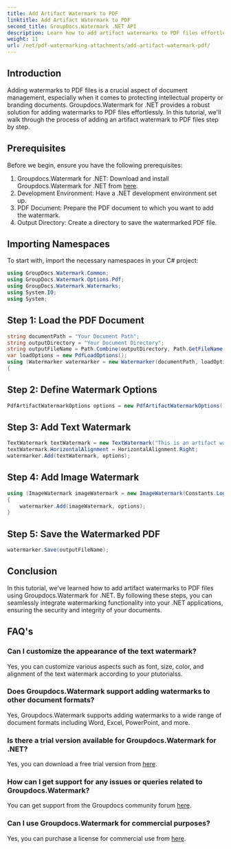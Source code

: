 ```yaml
---
title: Add Artifact Watermark to PDF
linktitle: Add Artifact Watermark to PDF
second_title: GroupDocs.Watermark .NET API
description: Learn how to add artifact watermarks to PDF files effortlessly using Groupdocs.Watermark for .NET. Protect your documents with eased.
weight: 11
url: /net/pdf-watermarking-attachments/add-artifact-watermark-pdf/
---
```

## Introduction
Adding watermarks to PDF files is a crucial aspect of document management, especially when it comes to protecting intellectual property or branding documents. Groupdocs.Watermark for .NET provides a robust solution for adding watermarks to PDF files effortlessly. In this tutorial, we'll walk through the process of adding an artifact watermark to PDF files step by step.
## Prerequisites
Before we begin, ensure you have the following prerequisites:
1. Groupdocs.Watermark for .NET: Download and install Groupdocs.Watermark for .NET from [here](https://releases.groupdocs.com/Watermark/net/).
2. Development Environment: Have a .NET development environment set up.
3. PDF Document: Prepare the PDF document to which you want to add the watermark.
4. Output Directory: Create a directory to save the watermarked PDF file.

## Importing Namespaces
To start with, import the necessary namespaces in your C# project:
```csharp
using GroupDocs.Watermark.Common;
using GroupDocs.Watermark.Options.Pdf;
using GroupDocs.Watermark.Watermarks;
using System.IO;
using System;
```
## Step 1: Load the PDF Document
```csharp
string documentPath = "Your Document Path";
string outputDirectory = "Your Document Directory";
string outputFileName = Path.Combine(outputDirectory, Path.GetFileName(documentPath));
var loadOptions = new PdfLoadOptions();
using (Watermarker watermarker = new Watermarker(documentPath, loadOptions))
{
```
## Step 2: Define Watermark Options
```csharp
PdfArtifactWatermarkOptions options = new PdfArtifactWatermarkOptions();
```
## Step 3: Add Text Watermark
```csharp
TextWatermark textWatermark = new TextWatermark("This is an artifact watermark", new Font("Arial", 8));
textWatermark.HorizontalAlignment = HorizontalAlignment.Right;
watermarker.Add(textWatermark, options);
```
## Step 4: Add Image Watermark
```csharp
using (ImageWatermark imageWatermark = new ImageWatermark(Constants.LogoBmp))
{
    watermarker.Add(imageWatermark, options);
}
```
## Step 5: Save the Watermarked PDF
```csharp
watermarker.Save(outputFileName);
```

## Conclusion
In this tutorial, we've learned how to add artifact watermarks to PDF files using Groupdocs.Watermark for .NET. By following these steps, you can seamlessly integrate watermarking functionality into your .NET applications, ensuring the security and integrity of your documents.
## FAQ's
### Can I customize the appearance of the text watermark?
Yes, you can customize various aspects such as font, size, color, and alignment of the text watermark according to your ptutorialss.
### Does Groupdocs.Watermark support adding watermarks to other document formats?
Yes, Groupdocs.Watermark supports adding watermarks to a wide range of document formats including Word, Excel, PowerPoint, and more.
### Is there a trial version available for Groupdocs.Watermark for .NET?
Yes, you can download a free trial version from [here](https://releases.groupdocs.com/).
### How can I get support for any issues or queries related to Groupdocs.Watermark?
You can get support from the Groupdocs community forum [here](https://forum.groupdocs.com/c/watermark/19).
### Can I use Groupdocs.Watermark for commercial purposes?
Yes, you can purchase a license for commercial use from [here](https://purchase.groupdocs.com/buy).
